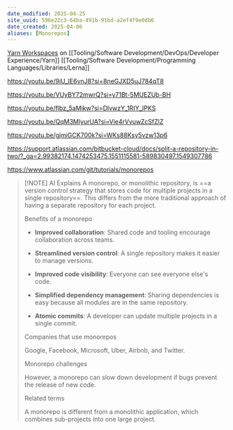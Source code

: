 ```yaml
---
date_modified: 2025-04-25
site_uuid: 596e22c3-64ba-491b-91bd-a2ef4f9e0db6
date_created: 2025-04-06
aliases: [Monorepos]
---
```

[Yarn Workspaces](https://yarnpkg.com/features/workspaces) on [[Tooling/Software Development/DevOps/Developer Experience/Yarn]]
[[Tooling/Software Development/Programming Languages/Libraries/Lerna]]

https://youtu.be/9iU_IE6vnJ8?si=8neGJXD5uJ784qT8

https://youtu.be/VUyBY72mwrQ?si=y71Bt-5MUEZUb-BH

https://youtu.be/flbz_5aMikw?si=DlvwzY_1RIY_IPKS

https://youtu.be/QqM3MlyurUA?si=Vie4rVvuwZcSfZlZ

https://youtu.be/gjmiGCK700k?si=WKs88Ksy5vzw13p6


https://support.atlassian.com/bitbucket-cloud/docs/split-a-repository-in-two/?_ga=2.99382174.1474253475.1551115581-589830497.1549307786

https://www.atlassian.com/git/tutorials/monorepos

> [!NOTE] AI Explains
> A monorepo, or monolithic repository, is ==a version control strategy that stores code for multiple projects in a single repository==. This differs from the more traditional approach of having a separate repository for each project. 
> 
> Benefits of a monorepo
> 
> - **Improved collaboration**: Shared code and tooling encourage collaboration across teams. 
> - **Streamlined version control**: A single repository makes it easier to manage versions. 
> - **Improved code visibility**: Everyone can see everyone else's code. 
> - **Simplified dependency management**: Sharing dependencies is easy because all modules are in the same repository. 
> 
> - **Atomic commits**: A developer can update multiple projects in a single commit. 
> 
> Companies that use monorepos 
> 
> Google, Facebook, Microsoft, Uber, Airbnb, and Twitter.
> 
> Monorepo challenges
> 
> However, a monorepo can slow down development if bugs prevent the release of new code. 
> 
> Related terms
> 
> A monorepo is different from a monolithic application, which combines sub-projects into one large project.